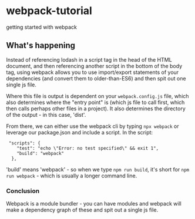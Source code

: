 # webpack-tutorial
getting started with webpack

## What's happening
Instead of referencing lodash in a script tag in the head of the
HTML document, and then referencing another script in the bottom of the body tag,
using webpack allows you to use import/export statements of your dependencies 
(and convert them to older-than-ES6) and then spit out one single js file. 

Where this file is output is dependent on your `webpack.config.js` file, which also
determines where the "entry point" is (which js file to call first, which then calls perhaps other files in a project).
It also determines the directory of the output - in this case, 'dist'.

From there, we can either use the webpack cli by typing `npx webpack` or leverage
our package.json and include a script. In the script:

```
 "scripts": {
    "test": "echo \"Error: no test specified\" && exit 1",
    "build": "webpack"
  },
```

'build' means 'webpack' - so when we type `npm run build`, it's short for
`npm run webpack` - which is usually a longer command line. 

### Conclusion

Webpack is a module bundler - you can have modules and webpack will make a dependency graph
of these and spit out a single js file. 

